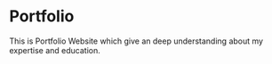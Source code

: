 # Portfolio
This is Portfolio Website  which give an deep understanding about my expertise and education.
